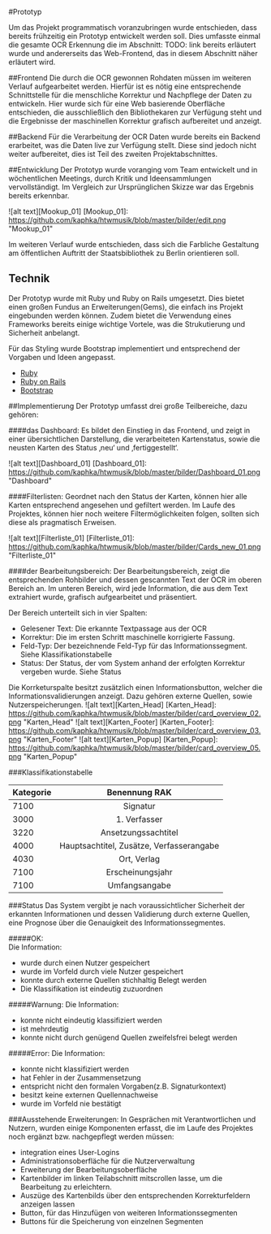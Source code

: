 #Prototyp

Um das Projekt programmatisch voranzubringen wurde entschieden, dass bereits frühzeitig ein Prototyp entwickelt werden soll.
Dies umfasste einmal die gesamte OCR Erkennung die im Abschnitt: TODO: link bereits erläutert wurde und andererseits das Web-Frontend, das in diesem Abschnitt näher erläutert wird.



##Frontend
Die durch die OCR gewonnen Rohdaten müssen im weiteren Verlauf aufgearbeitet werden. Hierfür ist es nötig eine entsprechende Schnittstelle für die menschliche Korrektur und Nachpflege der Daten zu entwickeln. Hier wurde sich für eine Web basierende Oberfläche entschieden, die ausschließlich den Bibliothekaren zur Verfügung steht und die Ergebnisse der maschinellen Korrektur grafisch aufbereitet und anzeigt.

##Backend
Für die Verarbeitung der OCR Daten wurde bereits ein Backend erarbeitet, was die Daten live zur Verfügung stellt.
Diese sind jedoch nicht weiter aufbereitet, dies ist Teil des zweiten Projektabschnittes.

##Entwicklung
Der Prototyp wurde voranging vom Team entwickelt und in wöchentlichen Meetings, durch Kritik und Ideensammlungen vervollständigt. Im Vergleich zur Ursprünglichen Skizze war das Ergebnis bereits erkennbar. 

![alt text][Mookup_01]
[Mookup_01]: https://github.com/kaphka/htwmusik/blob/master/bilder/edit.png "Mookup_01"

Im weiteren Verlauf wurde entschieden, dass sich die Farbliche Gestaltung am öffentlichen Auftritt der Staatsbibliothek zu Berlin orientieren soll.

## Technik
Der Prototyp wurde mit Ruby und Ruby on Rails umgesetzt. 
Dies bietet einen großen Fundus an Erweiterungen(Gems), die einfach ins Projekt eingebunden werden können.
Zudem bietet die Verwendung eines Frameworks bereits einige wichtige Vortele, was die Strukutierung und Sicherheit anbelangt.

Für das Styling wurde Bootstrap implementiert und entsprechend der Vorgaben und Ideen angepasst.

- [Ruby](https://www.ruby-lang.org/de/)
- [Ruby on Rails](http://rubyonrails.org/)
- [Bootstrap](http://getbootstrap.com/)


##Implementierung
Der Prototyp umfasst drei große Teilbereiche, dazu gehören:

####das Dashboard:
Es bildet den Einstieg in das Frontend, und zeigt in einer übersichtlichen Darstellung, die verarbeiteten Kartenstatus, sowie die neusten Karten des Status ‚neu‘ und ‚fertiggestellt‘.

![alt text][Dashboard_01]
[Dashboard_01]: https://github.com/kaphka/htwmusik/blob/master/bilder/Dashboard_01.png "Dashboard"

####Filterlisten: 
Geordnet nach den Status der Karten, können hier alle Karten entsprechend angesehen und gefiltert werden. Im Laufe des Projektes, können hier noch weitere Filtermöglichkeiten folgen, sollten sich diese als pragmatisch Erweisen.

![alt text][Filterliste_01]
[Filterliste_01]: https://github.com/kaphka/htwmusik/blob/master/bilder/Cards_new_01.png "Filterliste_01"

####der Bearbeitungsbereich:
Der Bearbeitungsbereich, zeigt die entsprechenden Rohbilder und dessen gescannten Text der OCR im oberen Bereich an.
Im unteren Bereich, wird jede Information, die aus dem Text extrahiert wurde, grafisch aufgearbeitet und präsentiert.

Der Bereich unterteilt sich in vier Spalten:

* Gelesener Text: Die erkannte Textpassage aus der OCR
* Korrektur: Die im ersten Schritt maschinelle korrigierte Fassung.
* Feld-Typ: Der bezeichnende Feld-Typ für das Informationssegment. Siehe Klassifikationstabelle
* Status: Der Status, der vom System anhand der erfolgten Korrektur vergeben wurde. Siehe Status

Die Korrketurspalte besitzt zusätzlich einen Informationsbutton, welcher die Informationsvalidierungen anzeigt. Dazu gehören externe Quellen, sowie Nutzerspeicherungen.
![alt text][Karten_Head]
[Karten_Head]: https://github.com/kaphka/htwmusik/blob/master/bilder/card_overview_02.png "Karten_Head"
![alt text][Karten_Footer]
[Karten_Footer]: https://github.com/kaphka/htwmusik/blob/master/bilder/card_overview_03.png "Karten_Footer"
![alt text][Karten_Popup]
[Karten_Popup]: https://github.com/kaphka/htwmusik/blob/master/bilder/card_overview_05.png "Karten_Popup"

###Klassifikationstabelle

|Kategorie|Benennung RAK|
| ------------- |:-------------:|
|7100|Signatur|
|3000|1. Verfasser|
|3220|Ansetzungssachtitel|
|4000|Hauptsachtitel, Zusätze, Verfasserangabe|
|4030|Ort, Verlag|
|7100|Erscheinungsjahr|
|7100|Umfangsangabe|

###Status
Das System vergibt je nach voraussichtlicher Sicherheit der erkannten Informationen und dessen Validierung durch externe Quellen, eine Prognose über die Genauigkeit des Informationssegmentes.

#####OK: 	
Die Information:
- wurde durch einen Nutzer gespeichert
- wurde im Vorfeld durch viele Nutzer gespeichert
- konnte durch externe Quellen stichhaltig Belegt werden
- Die Klassifikation ist eindeutig zuzuordnen
	
#####Warnung:
Die Information:
- konnte nicht eindeutig klassifiziert werden
- ist mehrdeutig
- konnte nicht durch genügend Quellen zweifelsfrei belegt werden

#####Error:
Die Information:
- konnte nicht klassifiziert werden
- hat Fehler in der Zusammensetzung
- entspricht nicht den formalen Vorgaben(z.B. Signaturkontext)
- besitzt keine externen Quellennachweise
- wurde im Vorfeld nie bestätigt


###Ausstehende Erweiterungen:
In Gesprächen mit Verantwortlichen und Nutzern, wurden einige Komponenten erfasst, die im Laufe des Projektes noch ergänzt bzw. nachgepflegt werden müssen:

- integration eines User-Logins
- Administrationsoberfläche für die Nutzerverwaltung
- Erweiterung der Bearbeitungsoberfläche
- Kartenbilder im linken Teilabschnitt mitscrollen lasse, um die Bearbeitung zu erleichtern.
- Auszüge des Kartenbilds über den entsprechenden Korrekturfeldern anzeigen lassen
- Button, für das Hinzufügen von weiteren Informationssegmenten
- Buttons für die Speicherung von einzelnen Segmenten
